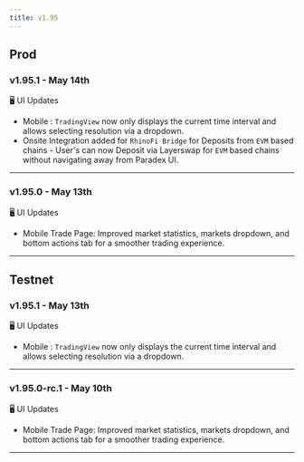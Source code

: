 ```yaml
---
title: v1.95
---
```

## Prod
### v1.95.1 - May 14th
🖥️  UI Updates
* Mobile : `TradingView` now only displays the current time interval and allows selecting resolution via a dropdown.
* Onsite Integration added for `RhinoFi Bridge` for Deposits from `EVM` based chains - User's can now Deposit via Layerswap for `EVM` based chains without navigating away from Paradex UI.
---
### v1.95.0 - May 13th
🖥️  UI Updates
* Mobile Trade Page: Improved market statistics,  markets dropdown, and bottom actions tab for a smoother trading experience.
---

## Testnet
### v1.95.1 - May 13th
🖥️  UI Updates
* Mobile : `TradingView` now only displays the current time interval and allows selecting resolution via a dropdown.
---
### v1.95.0-rc.1 - May 10th
🖥️  UI Updates
* Mobile Trade Page: Improved market statistics,  markets dropdown, and bottom actions tab for a smoother trading experience.
---
